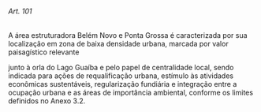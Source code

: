 
###### Art. 101
A área estruturadora Belém Novo e Ponta Grossa é caracterizada por sua localização em zona de baixa densidade urbana, marcada por valor paisagístico relevante

junto à orla do Lago Guaíba e pelo papel de centralidade local, sendo indicada para ações de requalificação urbana, estímulo às atividades econômicas sustentáveis, regularização fundiária e integração entre a ocupação urbana e as áreas de importância ambiental, conforme os limites definidos no Anexo 3.2.
